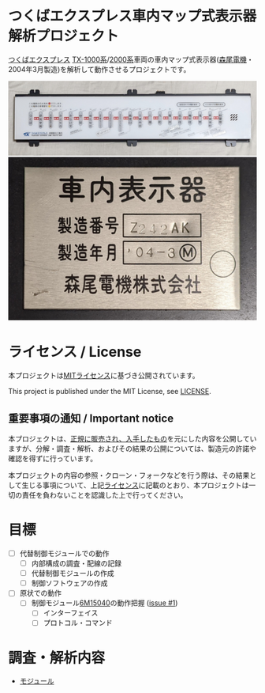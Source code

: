 # つくばエクスプレス車内マップ式表示器解析プロジェクト
[つくばエクスプレス](https://www.mir.co.jp/) [TX-1000系](https://ja.wikipedia.org/wiki/%E9%A6%96%E9%83%BD%E5%9C%8F%E6%96%B0%E9%83%BD%E5%B8%82%E9%89%84%E9%81%93TX-1000%E7%B3%BB%E9%9B%BB%E8%BB%8A)/[2000系](https://ja.wikipedia.org/wiki/%E9%A6%96%E9%83%BD%E5%9C%8F%E6%96%B0%E9%83%BD%E5%B8%82%E9%89%84%E9%81%93TX-2000%E7%B3%BB%E9%9B%BB%E8%BB%8A)車両の車内マップ式表示器([森尾電機](http://www.morio.co.jp/)・2004年3月製造)を解析して動作させるプロジェクトです。

![外観](https://github.com/smdn/txline-map-display/blob/images/doc/exterior-frontside.jpg)
![銘板](https://github.com/smdn/txline-map-display/blob/images/doc/nameplate.jpg)

# ライセンス / License
本プロジェクトは[MITライセンス](LICENSE)に基づき公開されています。

This project is published under the MIT License, see [LICENSE](LICENSE).

## 重要事項の通知 / Important notice
本プロジェクトは、[正規に販売され、入手したもの](doc/misc/purchase-receipt.md)を元にした内容を公開していますが、分解・調査・解析、およびその結果の公開については、製造元の許諾や確認を得ずに行っています。

本プロジェクトの内容の参照・クローン・フォークなどを行う際は、その結果として生じる事項について、上記[ライセンス](LICENSE)に記載のとおり、本プロジェクトは一切の責任を負わないことを認識した上で行ってください。

# 目標
- [ ] 代替制御モジュールでの動作
  - [ ] 内部構成の調査・配線の記録
  - [ ] 代替制御モジュールの作成
  - [ ] 制御ソフトウェアの作成
- [ ] 原状での動作
  - [ ] 制御モジュール[6M15040](doc/modules/6M15040/README.md)の動作把握 ([issue #1](../../issues/1))
    - [ ] インターフェイス
    - [ ] プロトコル・コマンド

# 調査・解析内容
- [モジュール](doc/modules/README.md)

